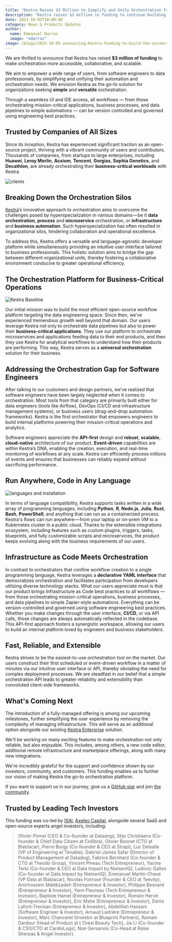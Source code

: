 ```yaml
---
title: "Kestra Raises $3 Million to Simplify and Unify Orchestration for All Engineers"
description: "Kestra raises $3 million in funding to continue building a language-agnostic, universal open-source orchestration platform, empowering software and data engineers across industries."
date: 2023-10-05T10:00:00
category: News & Products Updates
author:
  name: Emmanuel Darras
  image: "edarras"
image: /blogs/2023-10-05-announcing-Kestra-funding-to-build-the-universal-open-source-orchestrator.jpg
---
```


We are thrilled to announce that Kestra has raised **$3 million of funding** to make orchestration more accessible, collaborative, and scalable. 

We aim to empower a wide range of users, from software engineers to data professionals, by simplifying and unifying their automation and orchestration needs. We envision Kestra as the go-to solution for organizations seeking **simple** and **versatile** orchestration.

Through a seamless UI and IDE access, all workflows — from those orchestrating mission-critical applications, business processes, and data pipelines to simple automations — can be version controlled and governed using engineering best practices.

## Trusted by Companies of All Sizes

Since its inception, Kestra has experienced significant traction as an open-source project, thriving with a vibrant community of users and contributors. Thousands of companies, from startups to large enterprises, including **Huawei**, **Leroy Merlin**, **Acxiom**, **Tencent**, **Gorgias**, **Sophia Genetics**, and **Decathlon**, are already orchestrating their **business-critical workloads** with Kestra.

![clients](/blogs/2023-10-05-announcing-Kestra-funding-to-build-the-universal-open-source-orchestrator/clients.png)

## Breaking Down the Orchestration Silos

[Kestra](https://github.com/kestra-io/kestra)’s innovative approach to orchestration aims to overcome the challenges posed by hyperspecialization in various domains — be it **data orchestration**, **process** and **microservice** orchestration, or **infrastructure** and **business automation**. Such hyperspecialization has often resulted in organizational silos, hindering collaboration and operational excellence.

To address this, Kestra offers a versatile and language-agnostic developer platform while simultaneously providing an intuitive user interface tailored to business professionals. This holistic solution aims to bridge the gap between different organizational units, thereby fostering a collaborative environment conducive to greater operational efficiency.

## The Orchestration Platform for Business-Critical Operations

![Kestra Baseline](/blogs/2023-10-05-announcing-Kestra-funding-to-build-the-universal-open-source-orchestrator/baseline.png)

Our initial mission was to build the most efficient open-source workflow platform targeting the data engineering space. Since then, we’ve experienced tremendous growth well beyond that domain. Our users leverage Kestra not only to orchestrate data pipelines but also to power their **business-critical applications**. They use our platform to orchestrate microservices and applications feeding data to their end products, and then they use Kestra for analytical workflows to understand how their products are performing. This way, Kestra serves as a **universal orchestration** solution for their business.

## Addressing the Orchestration Gap for Software Engineers

After talking to our customers and design partners, we’ve realized that software engineers have been largely neglected when it comes to orchestration. Most tools from that category are primarily built either for data engineers (tools like Airflow), DevOps (CI/CD and infrastructure management systems), or business users (drag-and-drop automation frameworks). Kestra is the first orchestrator that empowers engineers to build internal platforms powering their mission-critical operations and analytics.

Software engineers appreciate the **API-first** design and **robust**, **scalable**, **cloud-native** architecture of our product. **Event-driven** capabilities are within Kestra’s DNA, enabling the creation, execution, and real-time monitoring of workflows at any scale. Kestra can efficiently process millions of events and ensures that businesses can reliably expand without sacrificing performance.

## Run Anywhere, Code in Any Language

![languages and installation](/blogs/2023-10-05-announcing-Kestra-funding-to-build-the-universal-open-source-orchestrator/code-install.png)

In terms of language compatibility, Kestra supports tasks written in a wide array of programming languages, including **Python**, **R**, **Node.js**, **Julia**, **Rust**, **Bash**, **PowerShell**, and anything that can run as a containerized process. Kestra's flows can run anywhere — from your laptop or on-prem VM to a Kubernetes cluster in a public cloud. Thanks to the extensible integrations ecosystem, including features such as custom plugins, triggers, tasks, blueprints, and fully customizable scripts and microservices, the product keeps evolving along with the business requirements of our users.

## Infrastructure as Code Meets Orchestration

In contrast to orchestrators that confine workflow creation to a single programming language, Kestra leverages a **declarative YAML interface** that democratizes orchestration and facilitates participation from developers utilizing diverse technology stacks. What our users appreciate most is that our product brings Infrastructure as Code best practices to all workflows — from those orchestrating mission-critical operations, business processes, and data pipelines to simple Zapier-style automations. Everything can be version-controlled and governed using software engineering best practices. Whether you make changes through the user interface, **CI/CD**, or via API calls, those changes are always automatically reflected in the codebase. This API-first approach fosters a synergistic workspace, allowing our users to build an internal platform loved by engineers and business stakeholders.

## Fast, Reliable, and Extensible

Kestra strives to be the easiest-to-use orchestration tool on the market. Our users construct their first scheduled or event-driven workflow in a matter of minutes via our intuitive user interface or API, thereby obviating the need for complex deployment processes. We are steadfast in our belief that a simple orchestration API leads to greater reliability and extensibility than convoluted client-side frameworks.

## What's Coming Next

The introduction of a fully-managed offering is among our upcoming milestones, further simplifying the user experience by removing the complexity of managing infrastructure. This will serve as an additional option alongside our existing [Kestra Enterprise](https://kestra.io/enterprise) solution.

We'll be working on many exciting features to make orchestration not only reliable, but also enjoyable. This includes, among others, a new code editor, additional remote infrastructure and marketplace offerings, along with many new integrations.

We're incredibly grateful for the support and confidence shown by our investors, community, and customers. This funding enables us to further our vision of making Kestra the go-to orchestration platform.

If you want to support us in our journey, give us a [GitHub star](https://github.com/kestra-io/kestra) and join [the community](https://kestra.io/slack).

## Trusted by Leading Tech Investors

This funding was co-led by [ISAI](http://www.isai.vc/), [Axeleo Capital](https://www.axc.vc/), alongside several SaaS and open-source experts angel investors, including: <br>
>Olivier Pomel (CEO & Co-founder at Datadog), Stijn Christiaens (Co-founder & Chief Data Citizen at Collibra), Olivier Bonnet (CTO at Blablacar), Pierre Burgy (Co-founder & CEO at Strapi), Luc Delsalle (VP of Engineering at Tenable), Gabriel-James Safar (Director of Product Management at Datadog), Fabrice Bernhard (Co-founder & CTO at Theodo Group), Vincent Pineau (Tech Entrepreneur), Yacine Terki (Co-founder & CEO at Data Impact by NielsenIQ), Ludovic Gallen (Co-founder at Data Impact by NielsenIQ), Emmanuel Martin-Chave (VP Data at Blablacar), Nicolas Fonrose (Founder & CEO at Teevity), Amirhossein Malekzadeh (Entrepreneur & Investor), Philippe Besnard (Entrepreneur & Investor), Yann Fleureau (Tech Entrepreneur & Investor), Baptiste Hamel (Entrepreneur & Investor), Romain Hervé (Entrepreneur & Investor), Eric Mahe (Entrepreneur & Investor), Denis Lafont-Trevisan (Entrepreneur & Investor), Abdelillah Hassam (Software Engineer & Investor), Arnaud Ladrière (Entrepreneur & Investor), Marc Chancerel (Investor at Blueprint Partners), Romain Dardour (Head of Product at L’Oréal Beauty Tech), Jia Li (Co-founder & CSO/CTO at CardioLogs), Noé Gersanois (Co-Head at Raise Sherpas & Angel Investor).


